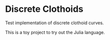 # Discrete Clothoids

Test implementation of discrete clothoid curves.

This is a toy project to try out the Julia language.
